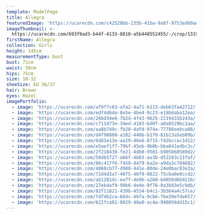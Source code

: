 ```yaml
---
template: ModelPage
title: Allegra
featuredImage: 'https://ucarecdn.com/c42528bb-235b-41ba-9a8f-9753ed69ad1f/'
imageThumbnail: >-
  https://ucarecdn.com/693f9ad3-b44f-4133-8810-a5b448552455/-/crop/1319x1568/172,0/-/preview/
firstName: Allegra
collection: Girls
height: 145cm
measurementType: bust
bust: 71cm
waist: 58cm
hips: 75cm
size: 10-12
shoeSize: EU 36/37
hair: Brown
eyes: Hazel
imagePortfolio:
  - image: 'https://ucarecdn.com/af9f7c63-afa2-4a71-b113-deb63fa42712/'
  - image: 'https://ucarecdn.com/edf4d64e-8e5e-4be4-9c23-e18b6aba12ea/'
  - image: 'https://ucarecdn.com/26bd34e6-7b2d-4f43-9625-2219431b243a/'
  - image: 'https://ucarecdn.com/c711d73e-34ed-4183-bd0f-a0a0529bc1aa/'
  - image: 'https://ucarecdn.com/aa8b749c-fb20-4afd-974a-77786eebca88/'
  - image: 'https://ucarecdn.com/d4f96808-a102-448b-b1f0-61b13a5eb09b/'
  - image: 'https://ucarecdn.com/6d81e13e-aa19-46e6-8715-f42bccac1d12/'
  - image: 'https://ucarecdn.com/e5aef1f7-79bf-45eb-9b0b-bba641edbc3c/'
  - image: 'https://ucarecdn.com/2f218438-fe21-4db0-9581-b905868589d2/'
  - image: 'https://ucarecdn.com/50d65727-ab6f-4b03-ae3b-d52283c21faf/'
  - image: 'https://ucarecdn.com/86c417f6-f458-4479-ba2e-a9da3c704682/'
  - image: 'https://ucarecdn.com/4860cb77-d980-441e-80de-24e0bac83e2a/'
  - image: 'https://ucarecdn.com/72d4d3a7-40f5-46f9-8822-75cba0e0ccd2/'
  - image: 'https://ucarecdn.com/ab1281dc-ee7f-4e9b-a2b8-b4056d6b9210/'
  - image: 'https://ucarecdn.com/27eb4af9-99b6-4ede-9f76-0a3b83e5c9db/'
  - image: 'https://ucarecdn.com/82f11821-439b-4534-b4c1-3b564a4c57ce/'
  - image: 'https://ucarecdn.com/fdf4b2ca-664c-4bfa-9cb6-fbe39efde657/'
  - image: 'https://ucarecdn.com/622fca81-0629-40a0-ac4a-948056dd15c1/'
---
```


